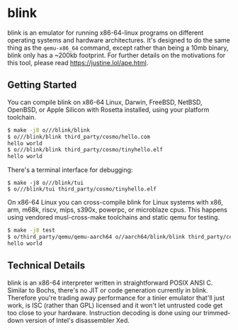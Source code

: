# blink

blink is an emulator for running x86-64-linux programs on different
operating systems and hardware architectures. It's designed to do the
same thing as the `qemu-x86_64` command, except rather than being a 10mb
binary, blink only has a ~200kb footprint. For further details on the
motivations for this tool, please read <https://justine.lol/ape.html>.

## Getting Started

You can compile blink on x86-64 Linux, Darwin, FreeBSD, NetBSD, OpenBSD,
or Apple Silicon with Rosetta installed, using your platform toolchain.

```sh
$ make -j8 o///blink/blink
$ o///blink/blink third_party/cosmo/hello.com
hello world
$ o///blink/blink third_party/cosmo/tinyhello.elf
hello world
```

There's a terminal interface for debugging:

```
$ make -j8 o///blink/tui
$ o///blink/tui third_party/cosmo/tinyhello.elf
```

On x86-64 Linux you can cross-compile blink for Linux systems with x86,
arm, m68k, riscv, mips, s390x, powerpc, or microblaze cpus. This happens
using vendored musl-cross-make toolchains and static qemu for testing.

```sh
$ make -j8 test
$ o/third_party/qemu/qemu-aarch64 o//aarch64/blink/blink third_party/cosmo/hello.com
hello world
```

## Technical Details

blink is an x86-64 interpreter written in straightforward POSIX ANSI C.
Similar to Bochs, there's no JIT or code generation currently in blink.
Therefore you're trading away performance for a tinier emulator that'll
just work, is ISC (rather than GPL) licensed and it won't let untrusted
code get too close to your hardware. Instruction decoding is done using
our trimmed-down version of Intel's disassembler Xed.
